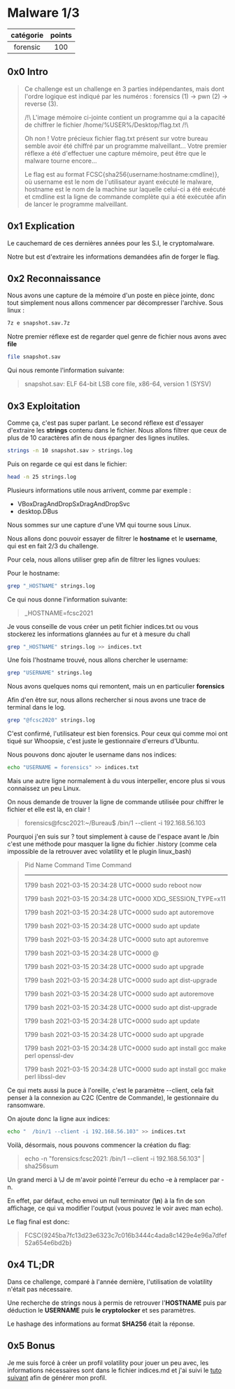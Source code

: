 # Malware 1/3

| catégorie | points |
| :-------: | :----: |
| forensic  |  100   |

## 0x0 Intro

> Ce challenge est un challenge en 3 parties indépendantes, mais dont l'ordre logique est indiqué par les numéros : forensics (1) -> pwn (2) -> reverse (3).
>
> /!\ L'image mémoire ci-jointe contient un programme qui a la capacité de chiffrer le fichier /home/%USER%/Desktop/flag.txt /!\
>
> Oh non ! Votre précieux fichier flag.txt présent sur votre bureau semble avoir été chiffré par un programme malveillant... Votre premier réflexe a été d'effectuer une capture mémoire, peut être que le malware tourne encore...
>
> Le flag est au format FCSC{sha256(username:hostname:cmdline)}, où username est le nom de l'utilisateur ayant exécuté le malware, hostname est le nom de la machine sur laquelle celui-ci a été exécuté et cmdline est la ligne de commande complète qui a été exécutée afin de lancer le programme malveillant.

## 0x1 Explication

Le cauchemard de ces dernières années pour les S.I, le cryptomalware.

Notre but est d'extraire les informations demandées afin de forger le flag.

## 0x2 Reconnaissance

Nous avons une capture de la mémoire d'un poste en pièce jointe, donc tout
simplement nous allons commencer par décompresser l'archive. Sous linux :

```bash
7z e snapshot.sav.7z
```

Notre premier réflexe est de regarder quel genre de fichier nous avons avec
**file**

```bash
file snapshot.sav
```

Qui nous remonte l'information suivante:

> snapshot.sav: ELF 64-bit LSB core file, x86-64, version 1 (SYSV)

## 0x3 Exploitation

Comme ça, c'est pas super parlant. Le second réflexe est d'essayer d'extraire
les **strings** contenu dans le fichier. Nous allons filtrer que ceux de plus
de 10 caractères afin de nous épargner des lignes inutiles.

```bash
strings -n 10 snapshot.sav > strings.log
```

Puis on regarde ce qui est dans le fichier:

```bash
head -n 25 strings.log
```

Plusieurs informations utile nous arrivent, comme par exemple :

- VBoxDragAndDropSxDragAndDropSvc
- desktop.DBus

Nous sommes sur une capture d'une VM qui tourne sous Linux.

Nous allons donc pouvoir essayer de filtrer le **hostname** et le **username**,
qui est en fait 2/3 du challenge.

Pour cela, nous allons utiliser grep afin de filtrer les lignes voulues:

Pour le hostname:

```bash
grep "_HOSTNAME" strings.log
```

Ce qui nous donne l'information suivante:

> \_HOSTNAME=fcsc2021

Je vous conseille de vous créer un petit fichier indices.txt ou vous stockerez
les informations glannées au fur et à mesure du chall

```bash
grep "_HOSTNAME" strings.log >> indices.txt
```

Une fois l'hostname trouvé, nous allons chercher le username:

```bash
grep "USERNAME" strings.log
```

Nous avons quelques noms qui remontent, mais un en particulier **forensics**

Afin d'en être sur, nous allons rechercher si nous avons une trace de terminal
dans le log.

```bash
grep "@fcsc2020" strings.log
```

C'est confirmé, l'utilisateur est bien forensics. Pour ceux qui comme moi ont
tiqué sur Whoopsie, c'est juste le gestionnaire d'erreurs d'Ubuntu.

Nous pouvons donc ajouter le username dans nos indices:

```bash
echo "USERNAME = forensics" >> indices.txt
```

Mais une autre ligne normalement à du vous interpeller, encore plus si vous
connaissez un peu Linux.

On nous demande de trouver la ligne de commande utilisée pour chiffrer le fichier
et elle est là, en clair !

> forensics@fcsc2021:~/Bureau$ /bin/1 --client -i 192.168.56.103

Pourquoi j'en suis sur ? tout simplement à cause de l'espace avant le /bin
c'est une méthode pour masquer la ligne du fichier .history (comme cela impossible
de la retrouver avec volatility et le plugin linux_bash)

> Pid Name Command Time Command
>
> ---
>
> 1799 bash 2021-03-15 20:34:28 UTC+0000 sudo reboot now
>
> 1799 bash 2021-03-15 20:34:28 UTC+0000 XDG_SESSION_TYPE=x11
>
> 1799 bash 2021-03-15 20:34:28 UTC+0000 sudo apt autoremove
>
> 1799 bash 2021-03-15 20:34:28 UTC+0000 sudo apt update
>
> 1799 bash 2021-03-15 20:34:28 UTC+0000 suto apt autoremve
>
> 1799 bash 2021-03-15 20:34:28 UTC+0000 @
>
> 1799 bash 2021-03-15 20:34:28 UTC+0000 sudo apt upgrade
>
> 1799 bash 2021-03-15 20:34:28 UTC+0000 sudo apt dist-upgrade
>
> 1799 bash 2021-03-15 20:34:28 UTC+0000 sudo apt autoremove
>
> 1799 bash 2021-03-15 20:34:28 UTC+0000 sudo apt dist-upgrade
>
> 1799 bash 2021-03-15 20:34:28 UTC+0000 sudo apt update
>
> 1799 bash 2021-03-15 20:34:28 UTC+0000 sudo apt upgrade
>
> 1799 bash 2021-03-15 20:34:28 UTC+0000 sudo apt install gcc make perl openssl-dev
>
> 1799 bash 2021-03-15 20:34:28 UTC+0000 sudo apt install gcc make perl libssl-dev

Ce qui mets aussi la puce à l'oreille, c'est le paramètre --client, cela fait
penser à la connexion au C2C (Centre de Commande), le gestionnaire du ransomware.

On ajoute donc la ligne aux indices:

```bash
echo "  /bin/1 --client -i 192.168.56.103" >> indices.txt
```

Voilà, désormais, nous pouvons commencer la création du flag:

> echo -n "forensics:fcsc2021: /bin/1 --client -i 192.168.56.103" | sha256sum

Un grand merci à \J de m'avoir pointé l'erreur du echo -e à remplacer par -n.

En effet, par défaut, echo envoi un null terminator (**\n**) à la fin de son
affichage, ce qui va modifier l'output (vous pouvez le voir avec man echo).

Le flag final est donc:

> FCSC{9245ba7fc13d23e6323c7c016b3444c4ada8c1429e4e96a7dfef52a654e6bd2b}

## 0x4 TL;DR

Dans ce challenge, comparé à l'année dernière, l'utilisation de volatility
n'était pas nécessaire.

Une recherche de strings nous à permis de retrouver l'**HOSTNAME** puis par
déduction le **USERNAME** puis **le cryptolocker** et ses paramètres.

Le hashage des informations au format **SHA256** était la réponse.

## 0x5 Bonus

Je me suis forcé à créer un profil volatility pour jouer un peu avec, les
informations nécessaires sont dans le fichier indices.md et j'ai suivi le
[tuto suivant](https://www.andreafortuna.org/2019/08/22/how-to-generate-a-volatility-profile-for-a-linux-system/)
afin de générer mon profil.
